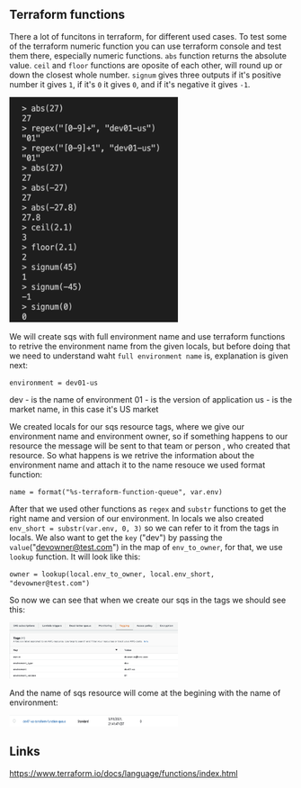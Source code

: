 ## Terraform functions

There a lot of funcitons in terraform, for different used cases. 
To test some of the terraform numeric function you can use terraform console and test them there, especially numeric functions. ```abs``` function returns the absolute value. ```ceil``` and ```floor``` functions are oposite of each other, will round up or down the closest whole number. ```signum``` gives three outputs if it's positive number it gives ```1```, if it's ```0``` it gives ```0```, and if it's negative it gives ```-1```.

<img src="aws_image/numeric.png" alt="aws" width="300" height="400">

We will create sqs with full environment name and use terraform functions to retrive the environment name from the given locals, but before doing that we need to understand waht ```full environment name``` is, explanation is given next:
```
environment = dev01-us
```
dev - is the name of environment
01 - is the version of application
us - is the market name,  in this case it's US market

We created locals for our sqs resource tags, where we give our environment name and environment owner, so if something happens to our resource the message will be sent to that team or person , who created that resource. So what happens is we retrive the information about the environment name and attach it to the name resouce we used format function:
```
name = format("%s-terraform-function-queue", var.env)
```
After that we used other functions as ```regex``` and ```substr``` functions to get the right name and version of our environment. In locals we also created ```env_short = substr(var.env, 0, 3)``` so we can refer to it from the tags in locals. We also want to get the ```key``` ("dev") by passing the ```value```("devowner@test.com") in the map of ```env_to_owner```, for that, we use ```lookup``` function. It will look like this:
```
owner = lookup(local.env_to_owner, local.env_short, "devowner@test.com")
```
So now we can see that when we create our sqs in the tags we should see this:

<img src="aws_image/sqs_tagging.png" alt="aws" width="300" height="100">

And the name of sqs resource will come at the begining with the name of environment:

<img src="aws_image/name_sqs.png" alt="aws" width="300" height="20">

## Links
 https://www.terraform.io/docs/language/functions/index.html